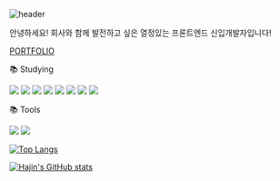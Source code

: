 ![header](https://capsule-render.vercel.app/api?type=waving&color=random&height=300&section=header&text=Hello✋%20%20I'm%20Hajin&fontSize=70&fontAlignY=40)

안녕하세요! 회사와 함께 발전하고 싶은 열정있는 프론트엔드 신입개발자입니다!


<a href="https://hajinkimm.github.io/portfolio/dist/">PORTFOLIO</a></p>

📚 Studying

<img src="https://img.shields.io/badge/HTML5-E34F26?style=flat-square&logo=HTML5&logoColor=ffffff"/> <img src="https://img.shields.io/badge/CSS3-1572B6?style=flat-square&logo=CSS3&logoColor=ffffff"/> <img src="https://img.shields.io/badge/javascript-F7DF1E?style=flat-square&logo=javascript&logoColor=000000"/> <img src="https://img.shields.io/badge/react-61DAFB?style=flat-square&logo=react&logoColor=ffffff"/> <img src="https://img.shields.io/badge/sass-CC6699?style=flat-square&logo=sass&logoColor=ffffff"/> <img src="https://img.shields.io/badge/styledcomponents-DB7093?style=flat-square&logo=styledcomponents&logoColor=ffffff"/> <img src="https://img.shields.io/badge/vite-646CFF?style=flat-square&logo=vite&logoColor=ffffff"/> <img src="https://img.shields.io/badge/redux-764ABC?style=flat-square&logo=redux&logoColor=ffffff"/>

📚 Tools

<img src="https://img.shields.io/badge/figma-F24E1E?style=flat-square&logo=figma&logoColor=ffffff"/> <img src="https://img.shields.io/badge/github-181717?style=flat-square&logo=github&logoColor=ffffff"/>

[![Top Langs](https://github-readme-stats.vercel.app/api/top-langs/?username=HajinKimm&layout=compact&min-height=170)](https://github.com/HajinKimm/github-readme-stats)

[![Hajin's GitHub stats](https://github-readme-stats.vercel.app/api?username=HajinKimm&hide=stars)](https://github.com/HajinKimm/github-readme-stats)



